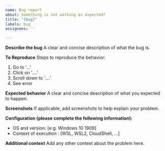 ```yaml
---
name: Bug report
about: Something is not working as expected?
title: "[bug]"
labels: bug
assignees: ''

---
```


**Describe the bug**
A clear and concise description of what the bug is.

**To Reproduce**
Steps to reproduce the behavior:
1. Go to '...'
2. Click on '....'
3. Scroll down to '....'
4. See error

**Expected behavior**
A clear and concise description of what you expected to happen.

**Screenshots**
If applicable, add screenshots to help explain your problem.

**Configuration (please complete the following information):**
 - OS and version: [e.g. Windows 10 1909]
 - Context of execution : [WSL, WSL2, CloudShell, ...]

**Additional context**
Add any other context about the problem here.